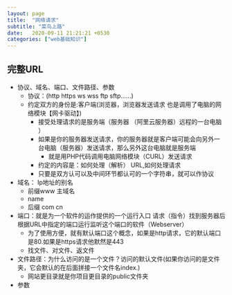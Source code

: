 ```yaml
---
layout: page
title:  "网络请求"
subtitle: "菜鸟上路"
date:   2020-09-11 21:21:21 +0530
categories: ["web基础知识"]
---
```


## 完整URL

- 协议、域名、端口、文件路径、参数      
    - 协议：(http https ws wss ftp sftp......)   
    - 约定双方的身份是:客户端(浏览器，浏览器发送请求 也是调用了电脑的网络模块【网卡驱动】)
        - 接受处理请求的是服务端（服务器 （阿里云服务器）远程的一台电脑 ）
        - 如果是你的服务器发送请求，你的服务器就是客户端可能会向另外一台电脑（服务器）发送请求，那么另外这台电脑就是服务端
            - 就是用PHP代码调用电脑网络模块（CURL）发送请求
        - 约定的内容是：如何处理（解析） URL,如何处理请求
        - 只要是双方认可以及中间环节都认可的一个字符串，就可以作协议
- 域名： Ip地址的别名
    - 前缀www 主域名
    - name
    - 后缀 com cn
- 端口：就是为一个软件的运作提供的一个运行入口   请求（指令）找到服务器后根据URL中指定的端口运行监听这个端口的软件（Webserver）
    - 为了使用方便，就有默认端口这个概念，如果是http请求，它的默认端口是80.如果是https请求他默然是443
    - 找文件、对文件、返文件
- 文件路径：为什么访问的是一个文件？访问的默认文件(如果你访问的是文件夹，它会默认的在后面拼接一个文件名index.)
    - 网站更目录就是你项目更目录的public文件夹
- 参数 
    